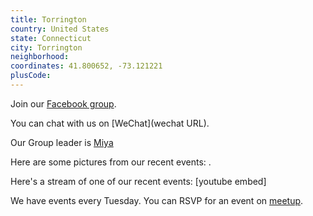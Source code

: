 ```yaml
---
title: Torrington
country: United States
state: Connecticut
city: Torrington
neighborhood: 
coordinates: 41.800652, -73.121221
plusCode:
---
```

Join our [Facebook group](https://www.facebook.com/groups/free.code.camp.Torrington.CT).

You can chat with us on [WeChat](wechat URL).

Our Group leader is [Miya](freecodecamp.org/miya)

Here are some pictures from our recent events:
![]().

Here's a stream of one of our recent events:
[youtube embed]

We have events every Tuesday. You can RSVP for an event on [meetup](meetupurl).
